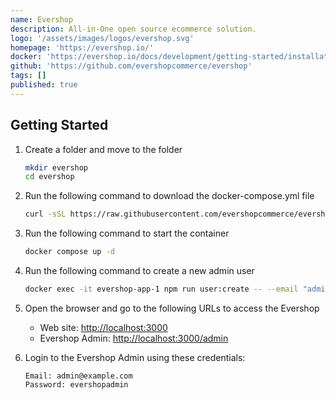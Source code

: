 ```yaml
---
name: Evershop
description: All-in-One open source ecommerce solution.
logo: '/assets/images/logos/evershop.svg'
homepage: 'https://evershop.io/'
docker: 'https://evershop.io/docs/development/getting-started/installation-guide'
github: 'https://github.com/evershopcommerce/evershop'
tags: []
published: true
---
```


## Getting Started

1. Create a folder and move to the folder
    ```bash
    mkdir evershop
    cd evershop
    ```
2. Run the following command to download the docker-compose.yml file
    ```bash
    curl -sSL https://raw.githubusercontent.com/evershopcommerce/evershop/main/docker-compose.yml > docker-compose.yml 
    ```
3. Run the following command to start the container
    ```bash
    docker compose up -d
    ```
4. Run the following command to create a new admin user
    ```bash
    docker exec -it evershop-app-1 npm run user:create -- --email "admin@example.com" --password "evershopadmin" --name "Admin"
    ```
4. Open the browser and go to the following URLs to access the Evershop
    - Web site: [http://localhost:3000](http://localhost:3000)
    - Evershop Admin: [http://localhost:3000/admin](http://localhost:3000/admin)

5. Login to the Evershop Admin using these credentials:
    ```
    Email: admin@example.com
    Password: evershopadmin
    ```